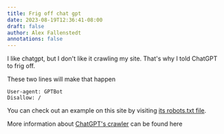 ```yaml
---
title: Frig off chat gpt
date: 2023-08-19T12:36:41-08:00
draft: false
author: Alex Fallenstedt
annotations: false
---
```


I like chatgpt, but I don't like it crawling my site. That's why I told ChatGPT to frig off.

These two lines will make that happen

```
User-agent: GPTBot
Disallow: /
```

You can check out an example on this site by visiting [its robots.txt file](https://www.fallenstedt.com/robots.txt).

More information about [ChatGPT's crawler](https://platform.openai.com/docs/gptbot) can be found here
